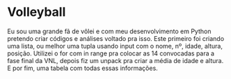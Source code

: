 # Volleyball

Eu sou uma grande fã de vôlei e com meu desenvolvimento em Python pretendo criar códigos e análises voltado pra isso.
Este primeiro foi criando uma lista, ou melhor uma tupla usando input com o nome, nº, idade, altura, posição.
Utilizei o for com in range pra colocar as 14 convocadas para a fase final da VNL, depois fiz um unpack pra criar a média de idade e altura.
E por fim, uma tabela com todas essas informações.

